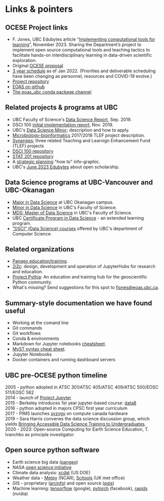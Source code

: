 # Links & pointers

## OCESE Project links

* F. Jones, UBC Edubytes article “[Implementing computational tools for learning](https://ctlt.ubc.ca/2023/11/30/edubytes-implementing-computational-tools-for-learning/)”, November 2023. Sharing the Department’s project to implement open source computational tools and teaching tactics to facilitate hands-on interdisciplinary learning in data-driven scientific exploration.
* Original <a href="files/ocese_proposal_2019.pdf">OCESE proposal</a>
* <a href="files/timeline.pdf">3 year schedule</a> as of Jan 2022. (Priorities and deliverable scheduling have been changing as personnel, resources and COVID-19 evolve.)
* [Project repository](https://github.com/eoas-ubc/eoas_tlef)
* [EOAS on github](https://github.com/eoas-ubc)
* [The eoas_ubc conda package channel](https://anaconda.org/eoas_ubc/dashboard)

## Related projects & programs at UBC

* UBC Faculty of Science's <a href="files/Data_Science_Report_Sept2019.pdf">Data Science Report</a>, Sep. 2019.
* DSCI 100 [initial implementation report](https://ubc-dsci.github.io/dsci-100-a-report/dsci-100-a-report.html#1), Nov. 2019.
* UBC's [Data Science Minor](https://datascience.ubc.ca/minor); description and how to apply.
* [Microbiology-bioinformatics](https://tlef.ubc.ca/funded-proposals/entry/15/) 2017/2018 TLEF project description.
* <a href="files/tlef_synergies.pdf">Synergies</a>; three related Teaching and Learnign Enhancement Fund (TLEF) projects 
* [DSCI 100 repository](https://github.com/UBC-DSCI)
* [STAT 201 repository](https://github.com/UBC-DSCI/stat-201)
* A <a href="files/strategic_planning.pdf">strategic planning</a> "how to" info-graphic.
* UBC's [June 2023 Edubytes](https://mailchi.mp/ubc/edubytes-newsletter-june2023?e=f1df481e69) about open scholarship.

## Data Science programs at UBC-Vancouver and UBC-Okanagan

* [Major in Data Science](https://www.calendar.ubc.ca/okanagan/index.cfm?tree=18,360,1102,1448) at UBC Okanagan campus.
* [Minor in Data Science](https://www.calendar.ubc.ca/vancouver/index.cfm?tree=12,215,410,1702) in UBC's Faculty of Science.
* [MDS: Master of Data Science](https://www.calendar.ubc.ca/vancouver/index.cfm?tree=12,215,989,1606) in UBC's Faculty of Science.
* UBC [Certificate Program in Data Science](https://extendedlearning.ubc.ca/programs/key-capabilities-data-science?gclid=Cj0KCQiAmeKQBhDvARIsAHJ7mF4u6gn4WZMW8eTdkDdP-DSXq4G_BsMxh0xDo8f2V3luSX9b3B9T2WsaAqdgEALw_wcB) - an extended learning program.
* ["DSCI" (Data Science) courses](https://www.calendar.ubc.ca/okanagan/index.cfm?tree=18,285,1095,0) offered by UBC's department of Computer Science.

## Related organizations

* [Pangeo education/training](https://discourse.pangeo.io/t/poets-core-pangeo-education-needs-you/355).
* [2i2c](https://2i2c.org/): design, development and operation of JupyterHubs for research and education.
* [Project Pythia](https://projectpythia.org/): An education and training hub for the geoscientific Python community.
* What's missing? Send suggestions for this spot to fjones@eoas.ubc.ca.

## Summary-style documentation we have found useful

* Working at the comand line
* Git commands
* Git workflows
* Conda & environments
* Markdown for Jupyter notebooks [cheatsheet](https://www.ibm.com/docs/en/db2-event-store/2.0.0?topic=notebooks-markdown-jupyter-cheatsheet).
* [MyST syntax cheat sheet](https://jupyterbook.org/reference/cheatsheet.html).
* Jupyter Notebooks
* Docker containers and running dashboard servers

## UBC pre-OCESE python timeline
2005 - python adopted in ATSC 301/ATSC 405/ATSC 409/ATSC 500/EOSC 511/EOSC 582  
2014 - launch of [Project Jupyter](https://blog.jupyter.org/jupyter-receives-the-acm-software-system-award-d433b0dfe3a2)  
2015 - Berkeley introduces 1st year jupyter-based course: [data8](http://www.data8.org/)  
2016 - python adopted in majors CPSC first year curriculum  
2017 - PIMS launches [syzygy](https://www.pims.math.ca/scientific/syzygy) on compute canada hardware  
2019 – Sara Harris convenes the data science discussion group, which yields [Bringing Accessible Data Science Training to Undergraduates](https://tlef.ubc.ca/funded-proposals/entry/713/).  
2020 - 2023: Open-source Computing for Earth Science Education, T. Ivanchko as principle investigator.

## Open source python software

* Earth science big data ([pangeo](https://pangeo.io/index.html))
* NASA [open science initiative](https://science.nasa.gov/open-science-overview)
* Climate data analysis:  [xcdat](https://xcdat.readthedocs.io/en/latest/) (US DOE)
* Weather data - [Metpy](https://unidata.github.io/MetPy/latest/index.html) (NCAR), [Scitools](https://scitools.org.uk/organisation.html#organisation-top) (UK met office)
* GIS – proprietary ([arcinfo](https://pro.arcgis.com/en/pro-app/latest/arcpy/get-started/installing-python-for-arcgis-pro.htm)) and open source ([qgis](https://www.qgistutorials.com/en/docs/3/getting_started_with_pyqgis.html))
* Machine learning: [tensorflow](https://www.tensorflow.org/) (google), [pytorch](https://pytorch.org/) (facebook), [rapids](https://rapids.ai/) (nvidia)
